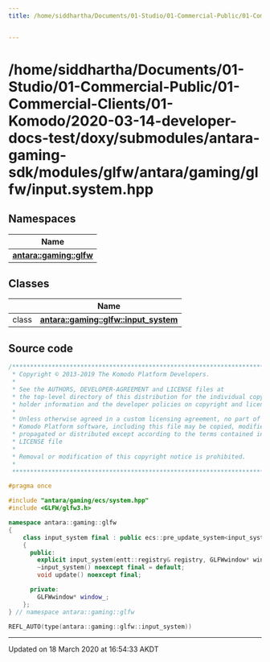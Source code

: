 ```yaml
---
title: /home/siddhartha/Documents/01-Studio/01-Commercial-Public/01-Commercial-Clients/01-Komodo/2020-03-14-developer-docs-test/doxy/submodules/antara-gaming-sdk/modules/glfw/antara/gaming/glfw/input.system.hpp


---
```


# /home/siddhartha/Documents/01-Studio/01-Commercial-Public/01-Commercial-Clients/01-Komodo/2020-03-14-developer-docs-test/doxy/submodules/antara-gaming-sdk/modules/glfw/antara/gaming/glfw/input.system.hpp







## Namespaces

| Name           |
| -------------- |
| **[antara::gaming::glfw](Namespaces/namespaceantara_1_1gaming_1_1glfw.md)**  |

## Classes

|                | Name           |
| -------------- | -------------- |
| class | **[antara::gaming::glfw::input_system](Classes/classantara_1_1gaming_1_1glfw_1_1input__system.md)**  |













## Source code

```cpp
/******************************************************************************
 * Copyright © 2013-2019 The Komodo Platform Developers.                      *
 *                                                                            *
 * See the AUTHORS, DEVELOPER-AGREEMENT and LICENSE files at                  *
 * the top-level directory of this distribution for the individual copyright  *
 * holder information and the developer policies on copyright and licensing.  *
 *                                                                            *
 * Unless otherwise agreed in a custom licensing agreement, no part of the    *
 * Komodo Platform software, including this file may be copied, modified,     *
 * propagated or distributed except according to the terms contained in the   *
 * LICENSE file                                                               *
 *                                                                            *
 * Removal or modification of this copyright notice is prohibited.            *
 *                                                                            *
 ******************************************************************************/

#pragma once

#include "antara/gaming/ecs/system.hpp"
#include <GLFW/glfw3.h>

namespace antara::gaming::glfw
{
    class input_system final : public ecs::pre_update_system<input_system>
    {
      public:
        explicit input_system(entt::registry& registry, GLFWwindow* window);
        ~input_system() noexcept final = default;
        void update() noexcept final;

      private:
        GLFWwindow* window_;
    };
} // namespace antara::gaming::glfw

REFL_AUTO(type(antara::gaming::glfw::input_system))
```


-------------------------------

Updated on 18 March 2020 at 16:54:33 AKDT
